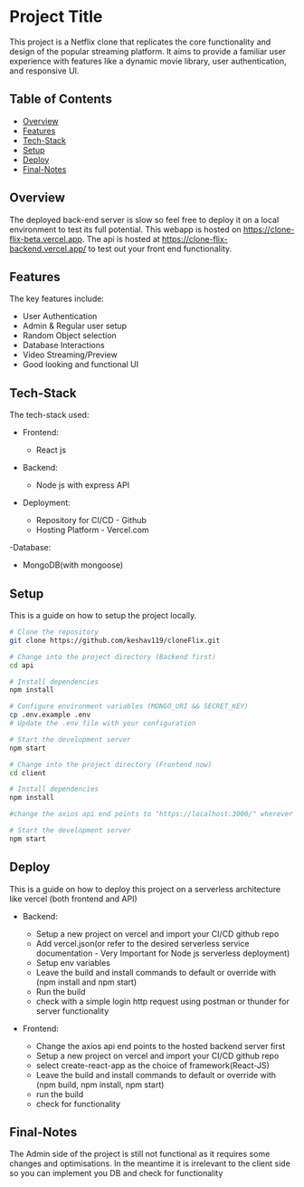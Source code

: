 # Project Title

This project is a Netflix clone that replicates the core functionality and design of the popular streaming platform. It aims to provide a familiar user experience with features like a dynamic movie library, user authentication, and responsive UI. 

## Table of Contents
- [Overview](#overview)
- [Features](#features)
- [Tech-Stack](#tech-stack)
- [Setup](#setup)
- [Deploy](#deploy)
- [Final-Notes](#final-notes)

## Overview

The deployed back-end server is slow so feel free to deploy it on a local environment to test its full potential. This webapp is hosted on https://clone-flix-beta.vercel.app. The api is hosted at https://clone-flix-backend.vercel.app/ to test out your front end functionality. 

## Features

The key features include:

- User Authentication
- Admin & Regular user setup
- Random Object selection
- Database Interactions
- Video Streaming/Preview
- Good looking and functional UI

## Tech-Stack

The tech-stack used:

- Frontend:
  - React js

- Backend:
  - Node js with express API

- Deployment:
  - Repository for CI/CD - Github
  - Hosting Platform - Vercel.com

-Database:
  - MongoDB(with mongoose)

## Setup

This is a guide on how to setup the project locally. 

```bash
# Clone the repository
git clone https://github.com/keshav119/cloneFlix.git

# Change into the project directory (Backend first)
cd api

# Install dependencies
npm install

# Configure environment variables (MONGO_URI && SECRET_KEY)
cp .env.example .env
# Update the .env file with your configuration

# Start the development server
npm start

# Change into the project directory (Frontend now)
cd client

# Install dependencies
npm install

#change the axios api end points to "https://localhost:3000/" wherever required

# Start the development server
npm start
```

## Deploy

This is a guide on how to deploy this project on a serverless architecture like vercel (both frontend and API)

- Backend:
  - Setup a new project on vercel and import your CI/CD github repo
  - Add vercel.json(or refer to the desired serverless service documentation - Very Important for Node js serverless deployment)
  - Setup env variables
  - Leave the build and install commands to default or override with (npm install and npm start)
  - Run the build
  - check with a simple login http request using postman or thunder for server functionality
  
- Frontend:
  - Change the axios api end points to the hosted backend server first
  - Setup a new project on vercel and import your CI/CD github repo
  - select create-react-app as the choice of framework(React-JS)
  - Leave the build and install commands to default or override with (npm build, npm install, npm start)
  - run the build
  - check for functionality

## Final-Notes

The Admin side of the project is still not functional as it requires some changes and optimisations. In the meantime it is irrelevant to the client side so you can implement you DB and check for functionality
